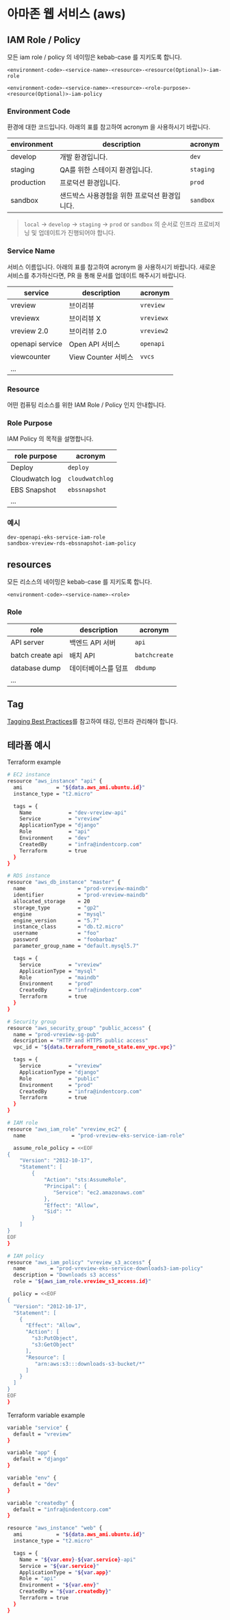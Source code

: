 # 아마존 웹 서비스 (aws)


## IAM Role / Policy
모든 iam role / policy 의 네이밍은 kebab-case 를 지키도록 합니다.

```
<environment-code>-<service-name>-<resource>-<resource(Optional)>-iam-role
```


```
<environment-code>-<service-name>-<resource>-<role-purpose>-<resource(Optional)>-iam-policy
```

### Environment Code
환경에 대한 코드입니다. 아래의 표를 참고하여 acronym 을 사용하시기 바랍니다.

| environment | description | acronym |
| --- | --- | --- |
| develop | 개발 환경입니다. | `dev` |
| staging |  QA를 위한 스테이지 환경입니다. | `staging` |
| production | 프로덕션 환경입니다. | `prod` |
| sandbox | 샌드박스 사용경험을 위한 프로덕션 환경입니다. | `sandbox` |

> `local` &rarr; `develop` &rarr; `staging` &rarr; `prod` or `sandbox` 의 순서로 인프라 프로비저닝 및 업데이트가 진행되어야 합니다.

### Service Name
서비스 이름입니다. 아래의 표를 참고하여 acronym 을 사용하시기 바랍니다. 새로운 서비스를 추가하신다면, PR 을 통해 문서를 업데이트 해주시기 바랍니다.

| service | description | acronym |
| --- | --- | --- |
| vreview | 브이리뷰 | `vreview` |
| vreviewx | 브이리뷰 X | `vreviewx` |
| vreview 2.0 | 브이리뷰 2.0 | `vreview2` |
| openapi service | Open API 서비스 | `openapi` |
| viewcounter | View Counter 서비스 | `vvcs` |
| ... | | |


### Resource
어떤 컴퓨팅 리소스를 위한 IAM Role / Policy 인지 안내합니다.

### Role Purpose
IAM Policy 의 목적을 설명합니다.

| role purpose | acronym |
| --- | --- |
| Deploy | `deploy`|
| Cloudwatch log | `cloudwatchlog` |
| EBS Snapshot | `ebssnapshot` |
| ... | | |


### 예시
```
dev-openapi-eks-service-iam-role
sandbox-vreview-rds-ebssnapshot-iam-policy
```

## resources
모든 리소스의 네이밍은 kebab-case 를 지키도록 합니다.
```
<environment-code>-<service-name>-<role>
```

### Role
| role | description | acronym |
| --- | --- | --- |
| API server | 백엔드 API 서버 | `api` |
| batch create api | 배치 API | `batchcreate` |
| database dump | 데이터베이스를 덤프 | `dbdump` |
| ... | | |

## Tag
[Tagging Best Practices](https://d1.awsstatic.com/whitepapers/aws-tagging-best-practices.pdf)를 참고하여 태깅, 인프라 관리해야 합니다.

## 테라폼 예시

Terraform example
```bash
# EC2 instance
resource "aws_instance" "api" {
  ami           = "${data.aws_ami.ubuntu.id}"
  instance_type = "t2.micro"

  tags = {
    Name            = "dev-vreview-api"
    Service         = "vreview"
    ApplicationType = "django"
    Role            = "api"
    Environment     = "dev"
    CreatedBy       = "infra@indentcorp.com"
    Terraform       = true
  }
}

# RDS instance
resource "aws_db_instance" "master" {
  name                 = "prod-vreview-maindb"
  identifier           = "prod-vreview-maindb"
  allocated_storage    = 20
  storage_type         = "gp2"
  engine               = "mysql"
  engine_version       = "5.7"
  instance_class       = "db.t2.micro"
  username             = "foo"
  password             = "foobarbaz"
  parameter_group_name = "default.mysql5.7"

  tags = {
    Service         = "vreview"
    ApplicationType = "mysql"
    Role            = "maindb"
    Environment     = "prod"
    CreatedBy       = "infra@indentcorp.com"
    Terraform       = true
  }
}

# Security group
resource "aws_security_group" "public_access" {
  name = "prod-vreview-sg-pub"
  description = "HTTP and HTTPS public access"
  vpc_id = "${data.terraform_remote_state.env_vpc.vpc}"

  tags = {
    Service         = "vreview"
    ApplicationType = "django"
    Role            = "public"
    Environment     = "prod"
    CreatedBy       = "infra@indentcorp.com"
    Terraform       = true
  }
}

# IAM role
resource "aws_iam_role" "vreview_ec2" {
  name               = "prod-vreview-eks-service-iam-role"

  assume_role_policy = <<EOF
{
    "Version": "2012-10-17",
    "Statement": [
        {
            "Action": "sts:AssumeRole",
            "Principal": {
               "Service": "ec2.amazonaws.com"
            },
            "Effect": "Allow",
            "Sid": ""
        }
    ]
}
EOF
}

# IAM policy
resource "aws_iam_policy" "vreview_s3_access" {
  name        = "prod-vreview-eks-service-downloads3-iam-policy"
  description = "Downloads s3 access"
  role = "${aws_iam_role.vreview_s3_access.id}"

  policy = <<EOF
{
  "Version": "2012-10-17",
  "Statement": [
    {
      "Effect": "Allow",
      "Action": [
        "s3:PutObject",
        "s3:GetObject"
      ],
      "Resource": [
         "arn:aws:s3:::downloads-s3-bucket/*"
      ]
    }
  ]
}
EOF
}
```

Terraform variable example
```bash
variable "service" {
  default = "vreview"
}

variable "app" {
  default = "django"
}

variable "env" {
  default = "dev"
}

variable "createdby" {
  default = "infra@indentcorp.com"
}

resource "aws_instance" "web" {
  ami           = "${data.aws_ami.ubuntu.id}"
  instance_type = "t2.micro"

  tags = {
    Name = "${var.env}-${var.service}-api"
    Service = "${var.service}"
    ApplicationType = "${var.app}"
    Role = "api"
    Environment = "${var.env}"
    CreatedBy = "${var.createdby}"
    Terraform = true
  }
}
```
